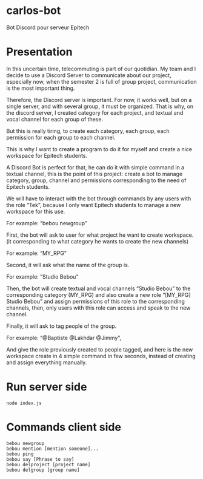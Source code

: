 # carlos-bot
Bot Discord pour serveur Epitech


# Presentation

In this uncertain time, telecommuting is part of our quotidian. My team and I decide to use a Discord Server to communicate about our project, especially now, when the semester 2 is full of group project, communication is the most important thing. 

Therefore, the Discord server is important. For now, it works well, but on a single server, and with several group, it must be organized. That is why, on the discord server, I created category for each project, and textual and vocal channel for each group of these. 

But this is really tiring, to create each category, each group, each permission for each group to each channel. 

This is why I want to create a program to do it for myself and create a nice workspace for Epitech students. 

A Discord Bot is perfect for that, he can do it with simple command in a textual channel, this is the point of this project: create a bot to manage category, group, channel and permissions corresponding to the need of Epitech students. 

We will have to interact with the bot through commands by any users with the role “Tek”, because I only want Epitech students to manage a new workspace for this use. 

For example: “bebou newgroup” 

First, the bot will ask to user for what project he want to create workspace. (it corresponding to what category he wants to create the new channels) 

For example: “MY_RPG” 

Second, it will ask what the name of the group is. 

For example: “Studio Bebou” 

Then, the bot will create textual and vocal channels “Studio Bebou” to the corresponding category (MY_RPG) and also create a new role “[MY_RPG] Studio Bebou” and assign permissions of this role to the corresponding channels, then, only users with this role can access and speak to the new channel. 

Finally, it will ask to tag people of the group. 

For example: “@Baptiste @Lakhdar @Jimmy”, 

And give the role previously created to people tagged, and here is the new workspace create in 4 simple command in few seconds, instead of creating and assign everything manually.  


# Run server side

```node index.js```

# Commands client side

```
bebou newgroup
bebou mention [mention someone]...
bebou ping
bebou say [Phrase to say]
bebou delproject [project name]
bebou delgroup [group name]
```
